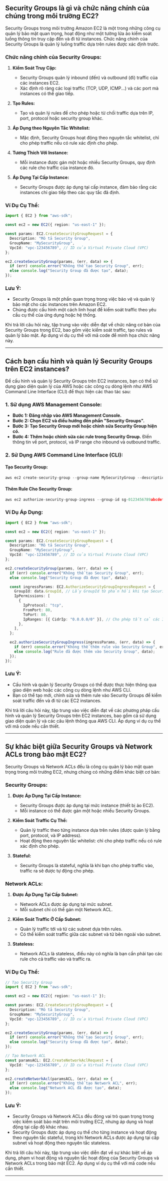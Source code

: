 ## Security Groups là gì và chức năng chính của chúng trong môi trường EC2?

Security Groups trong môi trường Amazon EC2 là một trong những công cụ quản lý bảo mật quan trọng, hoạt động như một tường lửa ảo kiểm soát luồng thông tin truy cập đến và đi từ instances. Chức năng chính của Security Groups là quản lý luồng traffic dựa trên rules được xác định trước.

### Chức năng chính của Security Groups:

1. **Kiểm Soát Truy Cập:**

   - Security Groups quản lý inbound (đến) và outbound (đi) traffic của các instances EC2.
   - Xác định rõ ràng các loại traffic (TCP, UDP, ICMP...) và các port mà instances có thể giao tiếp.

2. **Tạo Rules:**

   - Tạo và quản lý rules để cho phép hoặc từ chối traffic dựa trên IP, port, protocol hoặc security group khác.

3. **Áp Dụng theo Nguyên Tắc Whitelist:**

   - Mặc định, Security Groups hoạt động theo nguyên tắc whitelist, chỉ cho phép traffic nếu có rule xác định cho phép.

4. **Tương Thích Với Instance:**

   - Mỗi instance được gán một hoặc nhiều Security Groups, quy định các rule cho traffic của instance đó.

5. **Áp Dụng Tại Cấp Instance:**
   - Security Groups được áp dụng tại cấp instance, đảm bảo rằng các instances chỉ giao tiếp theo các quy tắc đã định.

### Ví Dụ Cụ Thể:

```typescript
import { EC2 } from "aws-sdk";

const ec2 = new EC2({ region: "us-east-1" });

const params: EC2.CreateSecurityGroupRequest = {
  Description: "Mô tả Security Group",
  GroupName: "MySecurityGroup",
  VpcId: "vpc-123456789", // ID của Virtual Private Cloud (VPC)
};

ec2.createSecurityGroup(params, (err, data) => {
  if (err) console.error("Không thể tạo Security Group", err);
  else console.log("Security Group đã được tạo", data);
});
```

### Lưu Ý:

- Security Groups là một phần quan trọng trong việc bảo vệ và quản lý bảo mật cho các instances trên Amazon EC2.
- Chúng được cấu hình một cách linh hoạt để kiểm soát traffic theo yêu cầu cụ thể của ứng dụng hoặc hệ thống.

Khi trả lời câu hỏi này, tập trung vào việc diễn đạt về chức năng cơ bản của Security Groups trong EC2, bao gồm việc kiểm soát traffic, tạo rules và quản lý bảo mật. Áp dụng ví dụ cụ thể với mã code để minh họa chức năng này.

---

## Cách bạn cấu hình và quản lý Security Groups trên EC2 instances?

Để cấu hình và quản lý Security Groups trên EC2 instances, bạn có thể sử dụng giao diện quản lý của AWS hoặc các công cụ dòng lệnh như AWS Command Line Interface (CLI) để thực hiện các thao tác sau:

### 1. Sử dụng AWS Management Console:

- **Bước 1: Đăng nhập vào AWS Management Console.**
- **Bước 2: Chọn EC2 và điều hướng đến phần "Security Groups".**
- **Bước 3: Tạo Security Group mới hoặc chỉnh sửa Security Group hiện có.**
- **Bước 4: Thêm hoặc chỉnh sửa các rule trong Security Group.** Điền thông tin về port, protocol, và IP range cho inbound và outbound traffic.

### 2. Sử Dụng AWS Command Line Interface (CLI):

#### Tạo Security Group:

```typescript
aws ec2 create-security-group --group-name MySecurityGroup --description "Mô tả Security Group"
```

#### Thêm Rule Cho Security Group:

```typescript
aws ec2 authorize-security-group-ingress --group-id sg-0123456789abcdef0 --protocol tcp --port 80 --cidr 0.0.0.0/0
```

### Ví Dụ Áp Dụng:

```typescript
import { EC2 } from "aws-sdk";

const ec2 = new EC2({ region: "us-east-1" });

const params: EC2.CreateSecurityGroupRequest = {
  Description: "Mô tả Security Group",
  GroupName: "MySecurityGroup",
  VpcId: "vpc-123456789", // ID của Virtual Private Cloud (VPC)
};

ec2.createSecurityGroup(params, (err, data) => {
  if (err) console.error("Không thể tạo Security Group", err);
  else console.log("Security Group đã được tạo", data);

  const ingressParams: EC2.AuthorizeSecurityGroupIngressRequest = {
    GroupId: data.GroupId, // Lấy GroupId từ phản hồi khi tạo Security Group
    IpPermissions: [
      {
        IpProtocol: "tcp",
        FromPort: 80,
        ToPort: 80,
        IpRanges: [{ CidrIp: "0.0.0.0/0" }], // Cho phép tất cả các IP truy cập cổng 80
      },
    ],
  };

  ec2.authorizeSecurityGroupIngress(ingressParams, (err, data) => {
    if (err) console.error("Không thể thêm rule vào Security Group", err);
    else console.log("Rule đã được thêm vào Security Group", data);
  });
});
```

### Lưu Ý:

- Cấu hình và quản lý Security Groups có thể được thực hiện thông qua giao diện web hoặc các công cụ dòng lệnh như AWS CLI.
- Bạn có thể tạo mới, chỉnh sửa và thêm rule vào Security Groups để kiểm soát traffic đến và đi từ các EC2 instances.

Khi trả lời câu hỏi này, tập trung vào việc diễn đạt về các phương pháp cấu hình và quản lý Security Groups trên EC2 instances, bao gồm cả sử dụng giao diện quản lý và các câu lệnh thông qua AWS CLI. Áp dụng ví dụ cụ thể với mã code nếu cần thiết.

---

## Sự khác biệt giữa Security Groups và Network ACLs trong bảo mật EC2?

Security Groups và Network ACLs đều là công cụ quản lý bảo mật quan trọng trong môi trường EC2, nhưng chúng có những điểm khác biệt cơ bản:

### Security Groups:

1. **Được Áp Dụng Tại Cấp Instance:**

   - Security Groups được áp dụng tại mức instance (thiết bị ảo EC2).
   - Mỗi instance có thể được gán một hoặc nhiều Security Groups.

2. **Kiểm Soát Traffic Cụ Thể:**

   - Quản lý traffic theo từng instance dựa trên rules (được quản lý bằng port, protocol, và IP address).
   - Hoạt động theo nguyên tắc whitelist: chỉ cho phép traffic nếu có rule xác định cho phép.

3. **Stateful:**
   - Security Groups là stateful, nghĩa là khi bạn cho phép traffic vào, traffic ra sẽ được tự động cho phép.

### Network ACLs:

1. **Được Áp Dụng Tại Cấp Subnet:**

   - Network ACLs được áp dụng tại mức subnet.
   - Mỗi subnet chỉ có thể gán một Network ACL.

2. **Kiểm Soát Traffic Ở Cấp Subnet:**

   - Quản lý traffic tới và từ các subnet dựa trên rules.
   - Có thể kiểm soát traffic giữa các subnet và từ bên ngoài vào subnet.

3. **Stateless:**
   - Network ACLs là stateless, điều này có nghĩa là bạn cần phải tạo các rule cho cả traffic vào và traffic ra.

### Ví Dụ Cụ Thể:

```typescript
// Tạo Security Group
import { EC2 } from "aws-sdk";

const ec2 = new EC2({ region: "us-east-1" });

const params: EC2.CreateSecurityGroupRequest = {
  Description: "Mô tả Security Group",
  GroupName: "MySecurityGroup",
  VpcId: "vpc-123456789", // ID của Virtual Private Cloud (VPC)
};

ec2.createSecurityGroup(params, (err, data) => {
  if (err) console.error("Không thể tạo Security Group", err);
  else console.log("Security Group đã được tạo", data);
});

// Tạo Network ACL
const paramsACL: EC2.CreateNetworkAclRequest = {
  VpcId: "vpc-123456789", // ID của Virtual Private Cloud (VPC)
};

ec2.createNetworkAcl(paramsACL, (err, data) => {
  if (err) console.error("Không thể tạo Network ACL", err);
  else console.log("Network ACL đã được tạo", data);
});
```

### Lưu Ý:

- Security Groups và Network ACLs đều đóng vai trò quan trọng trong việc kiểm soát bảo mật trên môi trường EC2, nhưng áp dụng và hoạt động tại cấp độ khác nhau.
- Security Groups được áp dụng cụ thể cho từng instance và hoạt động theo nguyên tắc stateful, trong khi Network ACLs được áp dụng tại cấp subnet và hoạt động theo nguyên tắc stateless.

Khi trả lời câu hỏi này, tập trung vào việc diễn đạt về sự khác biệt về áp dụng, phạm vi hoạt động và nguyên tắc hoạt động của Security Groups và Network ACLs trong bảo mật EC2. Áp dụng ví dụ cụ thể với mã code nếu cần thiết.

---

